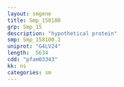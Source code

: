 ```yaml
---
layout: smgene
title: Smp_158100
grp: Smp_15
description: "hypothetical protein"
smp: Smp_158100.1
uniprot: "G4LV24"
length:  5634
cdd: "pfam03343"
kk: ns
categories: sm
---
```

